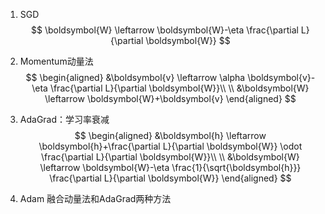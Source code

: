1. SGD
$$
   \boldsymbol{W} \leftarrow \boldsymbol{W}-\eta \frac{\partial L}{\partial \boldsymbol{W}}
$$

2. Momentum动量法
$$
\begin{aligned}
&\boldsymbol{v} \leftarrow \alpha \boldsymbol{v}-\eta \frac{\partial L}{\partial \boldsymbol{W}}\\
\\
&\boldsymbol{W} \leftarrow \boldsymbol{W}+\boldsymbol{v}
\end{aligned}
$$

3. AdaGrad：学习率衰减
$$
\begin{aligned}
&\boldsymbol{h} \leftarrow \boldsymbol{h}+\frac{\partial L}{\partial \boldsymbol{W}} \odot \frac{\partial L}{\partial \boldsymbol{W}}\\
\\
&\boldsymbol{W} \leftarrow \boldsymbol{W}-\eta \frac{1}{\sqrt{\boldsymbol{h}}} \frac{\partial L}{\partial \boldsymbol{W}}
\end{aligned}
$$

4. Adam
融合动量法和AdaGrad两种方法
